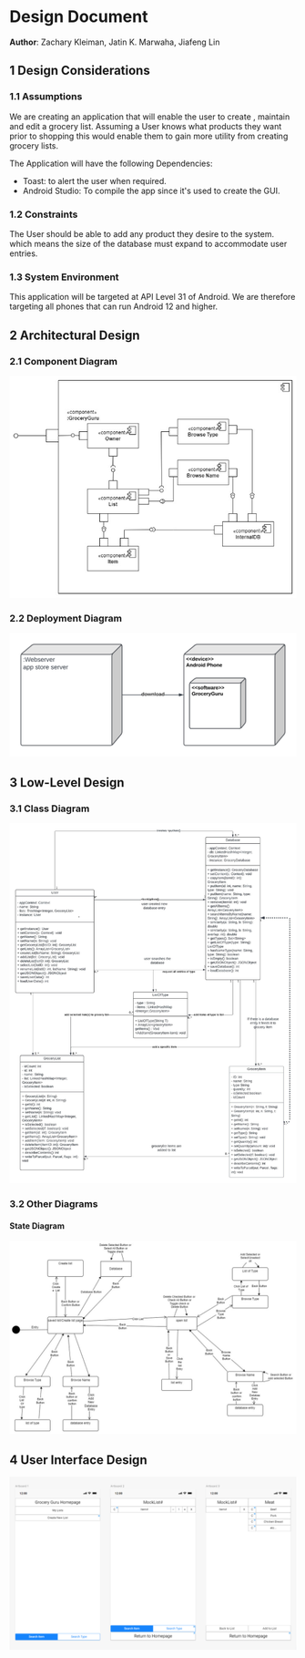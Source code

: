# Design Document



**Author**: Zachary Kleiman, Jatin K. Marwaha, Jiafeng Lin 

## 1 Design Considerations



### 1.1 Assumptions


We are creating an application that will enable the user to create , maintain and edit a grocery list. Assuming a User knows what products they want prior to shopping this would enable them to gain more utility from creating grocery lists.

The Application will have the following Dependencies:
- Toast: to alert the user when required.
- Android Studio: To compile the app since it's used to create the GUI.



### 1.2 Constraints

The User should be able to add any product they desire to the system. which means the size of the database must expand to accommodate user entries. 
### 1.3 System Environment

This application will be targeted at API Level 31 of Android. We are therefore targeting all phones that can run Android 12 and higher.


## 2 Architectural Design



### 2.1 Component Diagram

![](Diagrams/Team2%20Component%20Diagram.jpg)

### 2.2 Deployment Diagram

![](Diagrams/Team2%20Deployment%20Diagram.png)

## 3 Low-Level Design

### 3.1 Class Diagram

![](Diagrams/Team2%20UML%20Design.jpeg)

### 3.2 Other Diagrams
#### State Diagram 
![](Diagrams/Team2%20State%20Diagram.jpg)
## 4 User Interface Design
![](Diagrams/Team2%20GUI%20Diagram.PNG)

